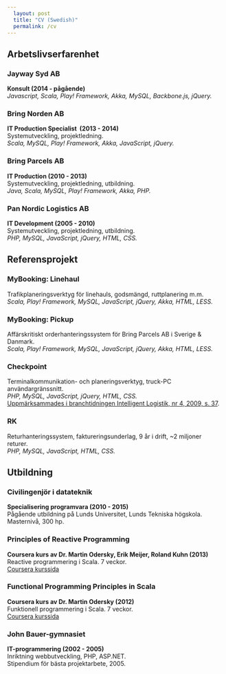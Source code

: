```yaml
---
  layout: post
  title: "CV (Swedish)"
  permalink: /cv
---
```


## Arbetslivserfarenhet

### Jayway Syd AB

<b>Konsult (2014 - pågående)</b><br />
<i>Javascript, Scala, Play! Framework, Akka, MySQL, Backbone.js, jQuery.</i><br />

### Bring Norden AB
<b>IT Production Specialist  (2013 - 2014)</b><br />
Systemutveckling, projektledning.<br />
<i>Scala, MySQL, Play! Framework, Akka, JavaScript, jQuery.</i>

### Bring Parcels AB
<b>IT Production (2010 - 2013)</b><br />
Systemutveckling, projektledning, utbildning.<br />
<i>Java, Scala, MySQL, Play! Framework, Akka, PHP.</i>

### Pan Nordic Logistics AB
<b>IT Development (2005 - 2010)</b><br />
Systemutveckling, projektledning, utbildning.<br />
<i>PHP, MySQL, JavaScript, jQuery, HTML, CSS.</i>

## Referensprojekt

### MyBooking: Linehaul
Trafikplaneringsverktyg för linehauls, godsmängd, ruttplanering m.m.<br />
<i>Scala, Play! Framework, MySQL, JavaScript, jQuery, Akka, HTML, LESS.</i>

### MyBooking: Pickup
Affärskritiskt orderhanteringssystem för Bring Parcels AB i Sverige & Danmark.<br />
<i>Scala, Play! Framework, MySQL, JavaScript, jQuery, Akka, HTML, LESS.</i>

### Checkpoint
Terminalkommunikation- och planeringsverktyg, truck-PC användargränssnitt.<br />
<i>PHP, MySQL, JavaScript, jQuery, HTML, CSS.</i><br />
[Uppmärksammades i branchtidningen Intelligent Logistik, nr 4, 2009, s. 37](/files/intelligent_logistik.pdf).

### RK
Returhanteringssystem, faktureringsunderlag, 9 år i drift, ~2 miljoner returer.<br />
<i>PHP, MySQL, JavaScript, HTML, CSS.</i>

## Utbildning

### Civilingenjör i datateknik
<b>Specialisering programvara (2010 - 2015)</b><br />
Pågående utbildning på Lunds Universitet, Lunds Tekniska högskola. Masternivå, 300 hp.

### Principles of Reactive Programming
<b>Coursera kurs av Dr. Martin Odersky, Erik Meijer, Roland Kuhn (2013)</b><br />
Reactive programmering i Scala. 7 veckor.<br />
[Coursera kurssida](http://www.coursera.org/course/reactive)

### Functional Programming Principles in Scala
<b>Coursera kurs av Dr. Martin Odersky (2012)</b><br />
Funktionell programmering i Scala. 7 veckor.<br />
[Coursera kurssida](http://www.coursera.org/course/progfun)

### John Bauer-gymnasiet
<b>IT-programmering (2002 - 2005)</b><br />
Inriktning webbutveckling, PHP, ASP.NET.<br />
Stipendium för bästa projektarbete, 2005.
